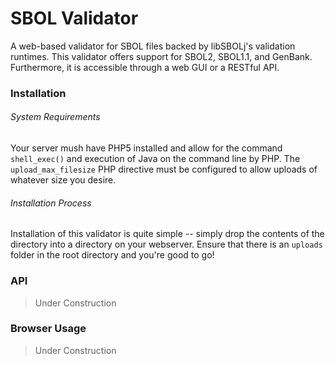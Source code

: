 # SBOL Validator
A web-based validator for SBOL files backed by libSBOLj's validation runtimes. This validator offers support for SBOL2, SBOL1.1, and GenBank.
Furthermore, it is accessible through a web GUI or a RESTful API. 

### Installation
###### System Requirements
Your server mush have PHP5 installed and allow for the command `shell_exec()` and execution of Java on the command line by PHP. 
The `upload_max_filesize` PHP directive must be configured to allow uploads of whatever size you desire.

###### Installation Process
Installation of this validator is quite simple -- simply drop the contents of the directory into a directory on your webserver.
Ensure that there is an `uploads` folder in the root directory and you're good to go!

### API
> Under Construction

### Browser Usage
> Under Construction
